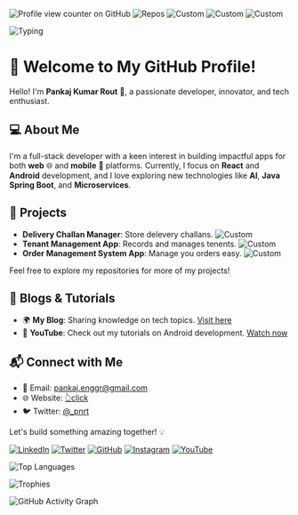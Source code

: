 ![Profile view counter on GitHub](https://komarev.com/ghpvc/?username=pnrt&color=brightgreen&abbreviated=true) ![Repos](https://img.shields.io/badge/Repositories-25-blue?style=flat&logo=github) ![Custom](https://img.shields.io/badge/_-Active_👉-8A2BE2?style=flat)
 ![Custom](https://img.shields.io/badge/Android-3-brightgreen?style=flat&logo=android) ![Custom](https://img.shields.io/badge/Web-5-blue?style=flat&logo=react) 

![Typing](https://readme-typing-svg.herokuapp.com?font=Fira+Code&size=22&pause=1000&color=3498db&width=435&lines=Hii+👋;Dream.+Believe.+Create.+Achieve.)

#  🚀 Welcome to My GitHub Profile!

Hello! I'm **Pankaj Kumar Rout** 👋, a passionate developer, innovator, and tech enthusiast.

## 💻 About Me

I'm a full-stack developer with a keen interest in building impactful apps for both **web** 🌐 and **mobile** 📱 platforms. Currently, I focus on **React** and **Android** development, and I love exploring new technologies like **AI**, **Java Spring Boot**, and **Microservices**. 

## 🚀 Projects

- **Delivery Challan Manager**: Store delevery challans. ![Custom](https://img.shields.io/badge/.-v1.8-brightgreen?style=flat&logo=android)
- **Tenant Management App**: Records and manages tenents. ![Custom](https://img.shields.io/badge/.-v2.1-brightgreen?style=flat&logo=android)
- **Order Management System App**: Manage you orders easy. ![Custom](https://img.shields.io/badge/.-v1.0-brightgreen?style=flat&logo=android)
  
Feel free to explore my repositories for more of my projects!

## 📝 Blogs & Tutorials

- 🌍 **My Blog**: Sharing knowledge on tech topics. [Visit here](https://your-blog-link.com)
- 🎥 **YouTube**: Check out my tutorials on Android development. [Watch now](https://youtube-link.com)
<!--
## 📈 GitHub Stats

![Your GitHub Stats](https://github-readme-stats.vercel.app/api?username=your-github-username&show_icons=true&count_private=true&hide=prs)
--->
## 📬 Connect with Me

- 📧 Email: [pankaj.enggr@gmail.com](mailto:pankaj.enggr@gmail.com)
- 🌐 Website: [👆click](https://pnrt.github.io/folio/)
- 🐦 Twitter: [@_pnrt](https://x.com/_pnrt)

Let's build something amazing together! 💡

[![LinkedIn](https://img.shields.io/badge/LinkedIn-0077B5?style=for-the-badge&logo=linkedin&logoColor=white)](https://linkedin.com/in/pankaj-kumar-rout)
[![Twitter](https://img.shields.io/badge/Twitter-1DA1F2?style=for-the-badge&logo=twitter&logoColor=white)](https://twitter.com/_pnrt)
[![GitHub](https://img.shields.io/badge/GitHub-181717?style=for-the-badge&logo=github&logoColor=white)](https://github.com/pnrt)
[![Instagram](https://img.shields.io/badge/Instagram-E4405F?style=for-the-badge&logo=instagram&logoColor=white)](https://instagram.com/.pnrt)
[![YouTube](https://img.shields.io/badge/YouTube-FF0000?style=for-the-badge&logo=youtube&logoColor=white)](https://youtube.com/)


![Top Languages](https://github-readme-stats.vercel.app/api/top-langs/?username=pnrt&layout=compact&theme=radical)

![Trophies](https://github-profile-trophy.vercel.app/?username=pnrt&theme=radical)

![GitHub Activity Graph](https://github-readme-activity-graph.vercel.app/graph?username=pnrt&theme=react-dark)


